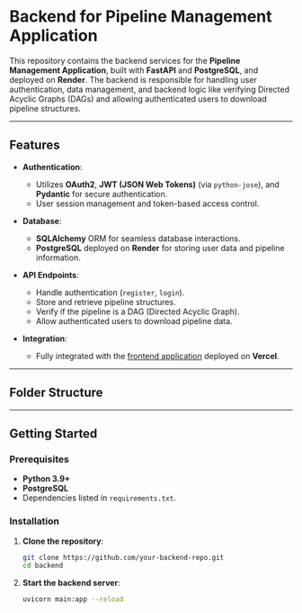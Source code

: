# Backend for Pipeline Management Application

This repository contains the backend services for the **Pipeline Management Application**, built with **FastAPI** and **PostgreSQL**, and deployed on **Render**. The backend is responsible for handling user authentication, data management, and backend logic like verifying Directed Acyclic Graphs (DAGs) and allowing authenticated users to download pipeline structures.

---

## Features

- **Authentication**:
  - Utilizes **OAuth2**, **JWT (JSON Web Tokens)** (via `python-jose`), and **Pydantic** for secure authentication.
  - User session management and token-based access control.

- **Database**:
  - **SQLAlchemy** ORM for seamless database interactions.
  - **PostgreSQL** deployed on **Render** for storing user data and pipeline information.

- **API Endpoints**:
  - Handle authentication (`register`, `login`).
  - Store and retrieve pipeline structures.
  - Verify if the pipeline is a DAG (Directed Acyclic Graph).
  - Allow authenticated users to download pipeline data.

- **Integration**:
  - Fully integrated with the [frontend application](https://github.com/Boss-Lord-Sean-Gangster/Pipeline-frontend) deployed on **Vercel**.

---

## Folder Structure
---

## Getting Started

### Prerequisites

- **Python 3.9+**
- **PostgreSQL**
- Dependencies listed in `requirements.txt`.

### Installation

1. **Clone the repository**:

   ```bash
   git clone https://github.com/your-backend-repo.git
   cd backend

2. **Start the backend server**:

   ```bash
   uvicorn main:app --reload



